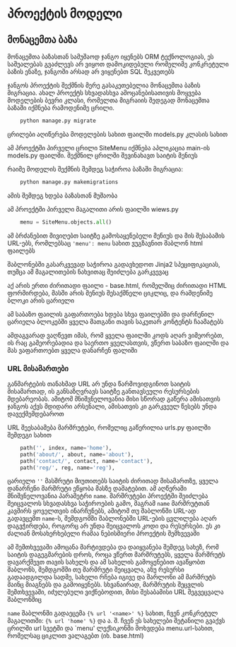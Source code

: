 # პროექტის მოდელი

## მონაცემთა ბაზა

მონაცემთა ბაზასთან სამუშაოდ ჯანგო იყენებს ORM ტექნოლოგიას, ეს საშუალებას გვაძლევს არ ვიყოთ დამოკიდებული რომელიმე კონკრეტული ბაზის ენაზე, ჯანგოში არსად არ ვიყენებთ SQL შეკვეთებს

ჯანგოს პროექტის შექმნის მერე გასაკეთებელია მონაცემთა ბაზის მიგრაცია. ახალ პროექტს სხვადასხვა ამოცანებისათივის მოყვება მოდელების ბევრი კლასი, რომელთა მიგრაიის შედეგად მონაცემთა ბაზაში იქმნება რამოდენიმე ცრილი.


```Bash
    python manage.py migrate
```

ცრილები აღიწერება მოდელების სახით ფაილში models.py კლასის სახით

ამ პროექტში პირველი ცრილი SiteMenu იქმნება აპლიკაცია main-ის models.py ფაილში. შექმნილ ცრილში შევინახავთ საიტის მენიუს

რაიმე მოდელის შექმნის შემდეგ საჭიროა ბაზაში მიგრაცია:

```Bash
    python manage.py makemigrations
```


ამის შემდეგ ხდება ბაზასთან მუშაობა

ამ პროექტში პირველი მაგალითი არის ფაილში wiews.py

```python
    menu = SiteMenu.objects.all()
```  

ამ ბრძანებით მივიღებთ საიტზე გამოსაყენებელი მენიუს და მის შესაბამის URL-ებს, რომლებსაც `'menu': menu` სახით ვუგზავნით შაბლონ html ფაილებს

შაბლონებში გასარკვევად საჭიროა გადავხედოთ Jinja2 სპეციფიკაციას, თუმცა ამ მაგალითების ნახვითაც შეიძლება გარკვევაც

აქ არის ერთი ძირითადი ფაილი - base.html, რომელშიც ძირითადი HTML ფორმირდება, მასში არის მენიუს შესაქმნელი ციკლიც, და რამდენიმე ბლოკი არის ცარიელი

ამ საბაზო ფაილის გაფართოება ხდება სხვა ფაილებში და დარჩენილ ცარიელა ბლოკებში ყველა მათგანი თავის საკუთარ კონტენტს ჩაამატებს

ამდაგვარად ვაღწევთ იმას, რომ ყველა ფაილში კოდს აღარ ვიმეორებთ, ის რაც გამეორებადია და საერთო ყველასთვის, ვწერთ საბაზო ფაილში და მას ვაფართოებთ ყველა დანარჩენ ფალიში

### URL მისამართები

განმარტების თანახმად URL არ უნდა წარმოვიდგინოთ საიტის მისამართად, ის განსაზღვრავს საიტზე განთავსეული რესურსების მდებარეობას. ამიტომ მნიშვნელოვანია მისი სწორად გაწერა
ამისათვის ჯანგოს აქვს მდიდარი არსენალი, ამისათვის კი გარკვეულ წესებს უნდა დავექმემდებაროთ

URL შეესაბამება მარშრუტები, რომელიც გაწერილია urls.py ფაილში შემდეგი სახით

```python
    path('', index, name='home'),
    path('about/', about, name='about'),
    path('contact/', contact, name='contact'),
    path('reg/', reg, name='reg'),
```  

ცარიელი `''` მასშრუტი მიუთითებს საიტის ძირითად მისამართზე, ყველა დანარჩენი მარშრუტი ეწყობა მასზე დამატებით. ამ აღწერაში მნიშვნელოვანია პარამეტრი `name`. მარშრუტები პროექტში შეიძლება შეიცვალოს სხვადასხვა საჭიროების გამო, მაგრამ `name` მარშრუტთან კავშირს ყოველთვის ინარჩუნებს, ამიტომ თუ შაბლონში URL-ად გადავცემთ `name`-ს, შემდგომში შაბლონებში URL-ების ცვლილება აღარ დაგვჭირდება, როგორც არ უნდა შეიცვალოს კოდი და რესურსები. ეს კი ძალიან მოსახერხებელი რამაა ნებისმიერი პროექტის შემხვევაში

ამ შემთხვევაში ამოცანა მარტივდება და დაიყვანება შემდეგ სახეზ, რომ საიტის დაგეგმარების დროს, როცა ვწერთ მარშრუტებს, ყველა მარშრუტს დავარქმევთ თავის სახელს და ამ სახელის გამოყენებით ავაწყობთ შაბლონს, შემდგომში თუ მარშრუტი შეიცვალა, ანუ რესურსი გადაადგილდა სადმე, სახელი რჩება იგივე და შარლონი ამ მარშრუტს მაინც მიაგნებს და გამოიყენებს. სხვანაირად, მარშრუტის შეცვლის შემთხვევაში, იძულებული ვიქნებოდით, მისი შესაბამისი URL შეგვეცვალა შაბლონშიც

`name` შაბლონში გადაეცემა `{% url '<name>' %}` სახით, ჩვენ კონკრეტულ მაგალითში:  `{% url 'home' %}` და ა. შ.  ჩვენ ეს სახელები შეტანილი გვაქვს ცრილში url სვეტში და `menu' ლექსიკონში მოხვდება menu.url-სახით, რომელსაც ციკლით ვალაგებთ (იხ. base.html)